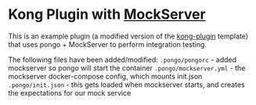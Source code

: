 Kong Plugin with [MockServer](https://mock-server.com)
======================================================

This is an example plugin (a modified version of the [kong-plugin](https://github.com/Kong/kong-plugin) template) that uses pongo + MockServer to perform integration testing.

The following files have been added/modified:
`.pongo/pongorc` - added mockserver so pongo will start the container
`.pongo/mockserver.yml` - the mockserver docker-compose config, which mounts init.json
`.pongo/init.json` - this gets loaded when mockserver starts, and creates the expectations for our mock service
